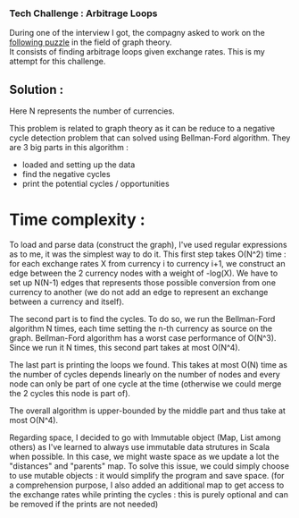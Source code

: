 ### Tech Challenge : Arbitrage Loops

During one of the interview I got, the compagny asked to work on the [following puzzle](https://priceonomics.com/jobs/puzzle/) in the field of graph theory.  
It consists of finding arbitrage loops given exchange rates. This is my attempt for this challenge. 

## Solution :

Here N represents the number of currencies. 

This problem is related to graph theory as it can be reduce to a negative cycle detection problem that can solved using Bellman-Ford algorithm. 
They are 3 big parts in this algorithm :
- loaded and setting up the data
- find the negative cycles
- print the potential cycles / opportunities

# Time complexity :

To load and parse data (construct the graph), I've used regular expressions as to me, it was the simplest way to do it. This first step takes O(N^2) time : for each exchange rates X from currency i to currency i+1, we construct an edge between the 2 currency nodes with a weight of -log(X). We have to set up N(N-1) edges that represents those possible conversion from one currency to another (we do not add an edge to represent an exchange between a currency and itself).

The second part is to find the cycles. To do so, we run the Bellman-Ford algorithm N times, each time setting the n-th currency as source on the graph.
Bellman-Ford algorithm has a worst case performance of O(N^3). Since we run it N times, this second part takes at most O(N^4).

The last part is printing the loops we found. This takes at most O(N) time as the number of cycles depends linearly on the number of nodes and every node can only be part of one cycle at the time (otherwise we could merge the 2 cycles this node is part of).

The overall algorithm is upper-bounded by the middle part and thus take at most O(N^4).

Regarding space, I decided to go with Immutable object (Map, List among others) as I've learned to always use immutable data strutures in Scala when possible. In this case, we might waste space as we update a lot the "distances" and "parents" map. To solve this issue, we could simply choose to use mutable objects : it would simplify the program and save space. (for a comprehension purpose, I also added an additional map to get access to the exchange rates while printing the cycles : this is purely optional and can be removed if the prints are not needed)
